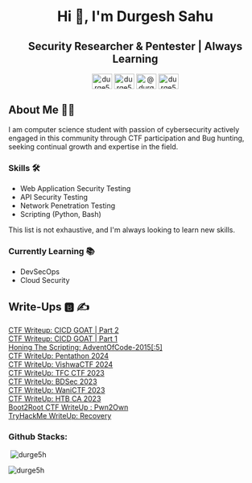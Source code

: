 
<h1 align="center">Hi 👋, I'm Durgesh Sahu</h1>
<h2 align="center">Security Researcher & Pentester | Always Learning</h2> 
<p align="center">
<a href="https://twitter.com/durge5h" target="blank"><img align="center" src="https://raw.githubusercontent.com/rahuldkjain/github-profile-readme-generator/master/src/images/icons/Social/twitter.svg" alt="durge5h" height="30" width="40" /></a>
<a href="https://linkedin.com/in/durge5h" target="blank"><img align="center" src="https://raw.githubusercontent.com/rahuldkjain/github-profile-readme-generator/master/src/images/icons/Social/linked-in-alt.svg" alt="durge5h" height="30" width="40" /></a>
<a href="https://sf4ult.github.io" target="blank"><img align="center" src="https://img.icons8.com/?size=100&id=13450&format=png&color=000000" alt="@durge5h" height="30" width="40" /></a>
<a href="https://discord.gg/durge5h#5496" target="blank"><img align="center" src="https://raw.githubusercontent.com/rahuldkjain/github-profile-readme-generator/master/src/images/icons/Social/discord.svg" alt="durge5h#5496" height="30" width="40" /></a>
</p>

## About Me 🙋‍♂️

I am computer science student with passion of cybersecurity actively engaged in this community through CTF participation and Bug hunting, seeking continual growth and expertise in the field.
 
### Skills 🛠️

* Web Application Security Testing
* API Security Testing
* Network Penetration Testing
* Scripting (Python, Bash)

This list is not exhaustive, and I'm always looking to learn new skills. 

### Currently Learning 📚

* DevSecOps
* Cloud Security

## Write-Ups 🅱️ ✍

[CTF Writeup: CICD GOAT | Part 2](https://sf4ult.github.io/2024/06/30/post11/CICD-GOAT-Part-2/)\
[CTF Writeup: CICD GOAT | Part 1](https://sf4ult.github.io/2024/06/27/post10/CICD-GOAT-Part-1/)\
[Honing The Scripting: AdventOfCode-2015[:5]](https://sf4ult.github.io/2024/03/29/post9/AdventOfCode-2015/)\
[CTF WriteUp: Pentathon 2024](https://sf4ult.github.io/2024/03/19/post8/Pentathon_2024/)\
[CTF WriteUp: VishwaCTF 2024](https://sf4ult.github.io/2024/03/04/post7/vishwaCTF_2024/)\
[CTF WriteUp: TFC CTF 2023](https://sf4ult.github.io/2023/08/01/post6/tfcCTF_2023/)\
[CTF WriteUp: BDSec 2023](https://sf4ult.github.io/2023/07/22/post5/bdsecCTF_2023/)\
[CTF WriteUp: WaniCTF 2023](https://sf4ult.github.io/2023/06/08/post4/wanictf_2023/)\
[CTF WriteUp: HTB CA 2023](https://sf4ult.github.io/2023/04/08/post3/ca_2023/)\
[Boot2Root CTF WriteUp : Pwn2Own](https://sf4ult.github.io/2023/02/12/post2/pwn2own/)\
[TryHackMe WriteUp: Recovery](https://sf4ult.github.io/2022/09/12/post1/thm-recovery/)


<h3 align="left">Github Stacks:</h3>

<p>&nbsp;<img align="center`enter code here`" src="https://github-readme-stats.vercel.app/api?username=durge5h&theme=dark&hide_border=false&include_all_commits=false&count_private=false)" alt="durge5h"/></p>

<p><img align="center" src="https://github-readme-streak-stats.herokuapp.com/?user=durge5h&](https://github-readme-stats.vercel.app/api?username=durge5h&theme=dark&hide_border=false&include_all_commits=false&count_private=false)" alt="durge5h"/></p>

